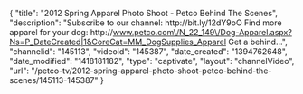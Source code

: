 {
    "title": "2012 Spring Apparel Photo Shoot - Petco Behind The Scenes",
    "description": "Subscribe to our channel: http:\/\/bit.ly\/12dY9oO Find more apparel for your dog: http:\/\/www.petco.com\/N_22_149\/Dog-Apparel.aspx?Ns=P_DateCreated|1&CoreCat=MM_DogSupplies_Apparel Get a behind...",
    "channelid": "145113",
    "videoid": "145387",
    "date_created": "1394762648",
    "date_modified": "1418181182",
    "type": "captivate",
    "layout": "channelVideo",
    "url": "\/petco-tv\/2012-spring-apparel-photo-shoot-petco-behind-the-scenes\/145113-145387"
}